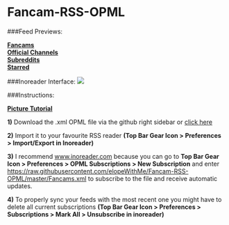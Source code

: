 # Fancam-RSS-OPML

###Feed Previews:

<strong><a href="http://www.inoreader.com/stream/user/1005702532/tag/Fancams/view/html">Fancams</a></strong></br>
<strong><a href="http://www.inoreader.com/stream/user/1005702532/tag/Official%20Channels/view/html">Official Channels</a></strong></br>
<strong><a href="http://www.inoreader.com/stream/user/1005702532/tag/Reddit/view/html">Subreddits</a></strong></br>
<strong><a href="https://www.inoreader.com/stream/user/1005702532/tag/user-favorites/view/html">Starred</a></strong></br>

###Inoreader Interface:
<img src="http://i.imgur.com/NtKrm5r.png"/>

###Instructions:

<strong>[Picture Tutorial](http://imgur.com/a/brEwL)</strong>

<strong>1)</strong> Download the .xml OPML file via the github right sidebar or [click here](https://github.com/elopeWithMe/Fancam-RSS-OPML/archive/master.zip) 

<strong>2)</strong> Import it to your favourite RSS reader <strong>(Top Bar Gear Icon > Preferences > Import/Export in Inoreader)</strong>

<strong>3)</strong> I recommend www.inoreader.com because you can go to <strong>Top Bar Gear Icon > Preferences > OPML Subscriptions > New Subscription</strong> and enter https://raw.githubusercontent.com/elopeWithMe/Fancam-RSS-OPML/master/Fancams.xml to subscribe to the file and receive automatic updates. 

<strong>4)</strong> To properly sync your feeds with the most recent one you might have to delete all current subscriptions <strong>(Top Bar Gear Icon > Preferences > Subscriptions > Mark All > Unsubscribe in inoreader)</strong>
